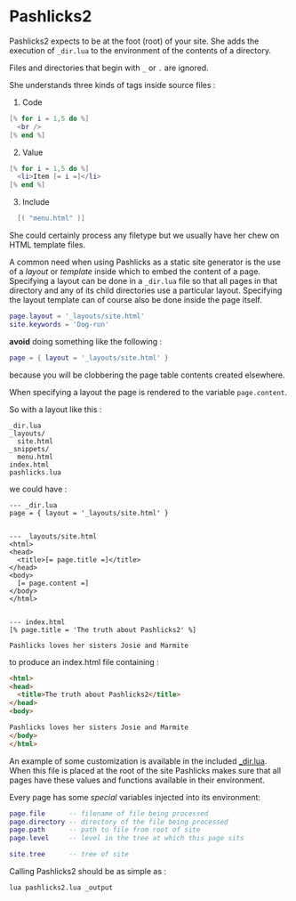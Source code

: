 Pashlicks2
=========

Pashlicks2 expects to be at the foot (root) of your site. She adds
the execution of `_dir.lua` to the environment of the contents of
a directory.

Files and directories that begin with `_` or `.` are ignored.

She understands three kinds of tags inside source files :

1. Code
``` lua
[% for i = 1,5 do %]
  <br />
[% end %]
```

2. Value
``` lua
[% for i = 1,5 do %]
  <li>Item [= i =]</li>
[% end %]
```

3. Include
``` lua
  [( "menu.html" )]
```

She could certainly process any filetype but we usually have her
chew on HTML template files.

A common need when using Pashlicks as a static site generator
is the use of a _layout_ or _template_ inside which to embed the
content of a page. Specifying a layout can be done in a `_dir.lua`
file so that all pages in that directory and any of its child directories 
use a particular layout. Specifying the layout template can of course
also be done inside the page itself.

```lua
page.layout = '_layouts/site.html'
site.keywords = 'Dog-run'
```
**avoid** doing something like the following :
```lua
page = { layout = '_layouts/site.html' }
```
because you will be clobbering the page table contents created elsewhere.

When specifying a layout the page is rendered to the variable `page.content`.

So with a layout like this :

```
_dir.lua
_layouts/
  site.html
_snippets/
  menu.html
index.html
pashlicks.lua
```

we could have :
```
--- _dir.lua
page = { layout = '_layouts/site.html' }


--- _layouts/site.html
<html>
<head>
  <title>[= page.title =]</title>
</head>
<body>
  [= page.content =]
</body>
</html>


--- index.html
[% page.title = 'The truth about Pashlicks2' %]

Pashlicks loves her sisters Josie and Marmite
```

to produce an index.html file containing :
```html
<html>
<head>
  <title>The truth about Pashlicks2</title>
</head>
<body>

Pashlicks loves her sisters Josie and Marmite
</body>
</html>

```

An example of some customization is available in the included
[_dir.lua](https://github.com/cdrubin/pashlicks2/blob/master/_dir.lua).
When this file is placed at the root of the site Pashlicks makes sure that
all pages have these values and functions available in their environment.

Every page has some *special* variables injected into its environment:

```lua
page.file      -- filename of file being processed
page.directory -- directory of the file being processed
page.path      -- path to file from root of site
page.level     -- level in the tree at which this page sits

site.tree      -- tree of site
```

Calling Pashlicks2 should be as simple as :

```bash
lua pashlicks2.lua _output
```
